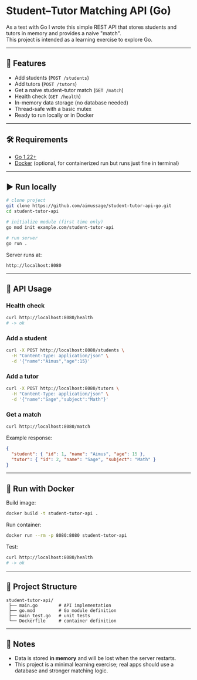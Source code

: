 # Student–Tutor Matching API (Go)

As a test with Go I wrote this simple REST API that stores students and tutors in memory and provides a naive "match".  
This project is intended as a learning exercise to explore Go.

---

## 🚀 Features
- Add students (`POST /students`)
- Add tutors (`POST /tutors`)
- Get a naive student–tutor match (`GET /match`)
- Health check (`GET /health`)
- In-memory data storage (no database needed)
- Thread-safe with a basic mutex
- Ready to run locally or in Docker

---

## 🛠 Requirements
- [Go 1.22+](https://go.dev/dl/)
- [Docker](https://www.docker.com/) (optional, for containerized run but runs just fine in terminal)

---

## ▶️ Run locally

```bash
# clone project
git clone https://github.com/aimussage/student-tutor-api-go.git
cd student-tutor-api

# initialize module (first time only)
go mod init example.com/student-tutor-api

# run server
go run .
````

Server runs at:

```
http://localhost:8080
```

---

## 🧪 API Usage

### Health check

```bash
curl http://localhost:8080/health
# -> ok
```

### Add a student

```bash
curl -X POST http://localhost:8080/students \
  -H "Content-Type: application/json" \
  -d '{"name":"Aimus","age":15}'
```

### Add a tutor

```bash
curl -X POST http://localhost:8080/tutors \
  -H "Content-Type: application/json" \
  -d '{"name":"Sage","subject":"Math"}'
```

### Get a match

```bash
curl http://localhost:8080/match
```

Example response:

```json
{
  "student": { "id": 1, "name": "Aimus", "age": 15 },
  "tutor": { "id": 2, "name": "Sage", "subject": "Math" }
}
```

---

## 🐳 Run with Docker

Build image:

```bash
docker build -t student-tutor-api .
```

Run container:

```bash
docker run --rm -p 8080:8080 student-tutor-api
```

Test:

```bash
curl http://localhost:8080/health
# -> ok
```

---

## 🧹 Project Structure

```
student-tutor-api/
 ├── main.go        # API implementation
 ├── go.mod         # Go module definition
 ├── main_test.go   # unit tests
 └── Dockerfile     # container definition
```

---

## 📌 Notes

* Data is stored **in memory** and will be lost when the server restarts.
* This project is a minimal learning exercise; real apps should use a database and stronger matching logic.

```
